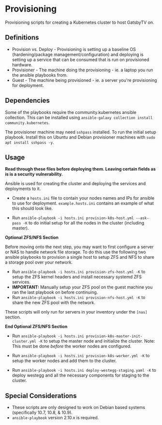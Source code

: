 # Provisioning

Provisioning scripts for creating a Kubernetes cluster to host GatsbyTV on.

## Definitions

* Provision vs. Deploy - Provisioning is setting up a baseline OS (hardening/package management/configuration) and deploying is setting up a service that can be consumed that is run on provisioned hardware.
* Provisioner - The machine doing the provisioning - ie. a laptop you run the ansible playbooks from.
* Guest - The machine being provisioned - ie. a server you're provisioning for deployment.

## Dependencies

Some of the playbooks require the community.kubernetes ansible collection. This can be installed using `ansible-galaxy collection install community.kubernetes`.

The provisioner machine may need `sshpass` installed. To run the initial setup playbook. Install this on Ubuntu and Debian provisioner machines with `sudo apt install sshpass -y`.

## Usage

**Read through these files before deploying them. Leaving certain fields as is is a security vulnerability.**

Ansible is used for creating the cluster and deploying the services and deployments to it.

- Create a `hosts.ini` file to contain your nodes names and IPs for ansible to use for deployment. `example.hosts.ini` contains an example of what this should look like.

- Run `ansible-playbook -i hosts.ini provision-k8s-host.yml --ask-pass -K` to do initial setup for all the nodes in the cluster (including master).

**Optional ZFS/NFS Section**

Before moving onto the next step, you may want to first configure a server or NAS to handle network file storage. To do this use the following two ansible playbooks to provision a single host to setup ZFS and NFS to share a storage pool over your network.

- Run `ansible-playbook -i hosts.ini provision-zfs-host.yml -K` to setup the ZFS kernel headers and install necessary systemd ZFS services.
- **IMPORTANT:** Manually setup your ZFS pool on the guest machine you ran the last playbook on before continuing.
- Run `ansible-playbook -i hosts.ini provision-nfs-host.yml -K` to share the new ZFS pool with the network.

These scripts will only run for servers in your inventory under the `[nas]` section.

**End Optional ZFS/NFS Section**

- Run `ansible-playbook -i hosts.ini provision-k8s-master-init-cluster.yml -K` to setup the master node and initialize the cluster. Note: This must be done _before_ the worker nodes are configured.

- Run `ansible-playbook -i hosts.ini provision-k8s-worker.yml -K` to setup the worker nodes and add them to the cluster.

- Run `ansible-playbook -i hosts.ini deploy-westegg-staging.yaml -K` to deploy westegg and all the necessary components for staging to the cluster.

## Special Considerations

* These scripts are only designed to work on Debian based systems (specifically 10.7, 10.8, & 10.9).
* `ansible-playbook` version 2.10.x is required.
